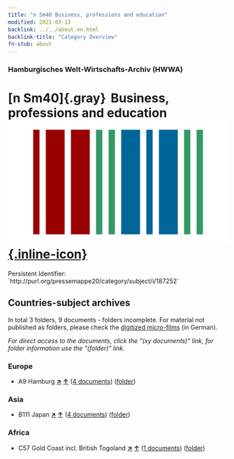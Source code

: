 ```yaml
---
title: "n Sm40 Business, professions and education"
modified: 2021-03-13
backlink: ../../about.en.html
backlink-title: "Category Overview"
fn-stub: about
---
```


### Hamburgisches Welt-Wirtschafts-Archiv (HWWA)

# [n Sm40]{.gray}&#8201; Business, professions and education &#160; [![Wikidata](/images/Wikidata-logo.svg "Wikidata"){.inline-icon}](http://www.wikidata.org/entity/Q104710366)

<div class="hint">Persistent Identifier: `http://purl.org/pressemappe20/category/subject/i/187252`</div>







## Countries-subject archives





In total 3 folders, 9 documents - folders incomplete.
For material not published as folders, please check the [digitized micro-films](/film/h1_sh.de.html) (in German).

_For direct access to the documents, click the "(xy documents)" link, for folder information use the "(folder)" link._



### Europe

- A9 Hamburg [**&nearr;**](../../../geo/i/140905/about.en.html "Hamburg (all folders)") [**&uarr;**](../../../geo/about.en.html#A9 "Country category system") (<a href="https://pm20.zbw.eu/iiifview/folder/sh/140905,187252" title="about: Hamburg : Business, professions and education" target="_blank">4 documents</a>) ([folder](../../../../folder/sh/1409xx/140905/1872xx/187252/about.en.html))

### Asia

- B111 Japan [**&nearr;**](../../../geo/i/141272/about.en.html "Japan (all folders)") [**&uarr;**](../../../geo/about.en.html#B111 "Country category system") (<a href="https://pm20.zbw.eu/iiifview/folder/sh/141272,187252" title="about: Japan : Business, professions and education" target="_blank">4 documents</a>) ([folder](../../../../folder/sh/1412xx/141272/1872xx/187252/about.en.html))

### Africa

- C57 Gold Coast incl. British Togoland [**&nearr;**](../../../geo/i/141406/about.en.html "Gold Coast incl. British Togoland (all folders)") [**&uarr;**](../../../geo/about.en.html#C57 "Country category system") (<a href="https://pm20.zbw.eu/iiifview/folder/sh/141406,187252" title="about: Gold Coast incl. British Togoland : Business, professions and education" target="_blank">1 documents</a>) ([folder](../../../../folder/sh/1414xx/141406/1872xx/187252/about.en.html))








